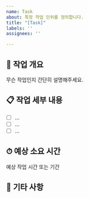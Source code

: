 ```yaml
---
name: Task
about: 특정 작업 단위를 정의합니다.
title: "[Task]"
labels: ''
assignees: ''

---
```


## 🎯 작업 개요
무슨 작업인지 간단히 설명해주세요.

## 📋 작업 세부 내용
- [ ] ...
- [ ] ...
- [ ] ...

## ⏱ 예상 소요 시간
예상 작업 시간 또는 기간

## 📝 기타 사항